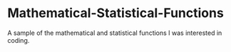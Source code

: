 # Mathematical-Statistical-Functions
A sample of the mathematical and statistical functions I was interested in coding.

